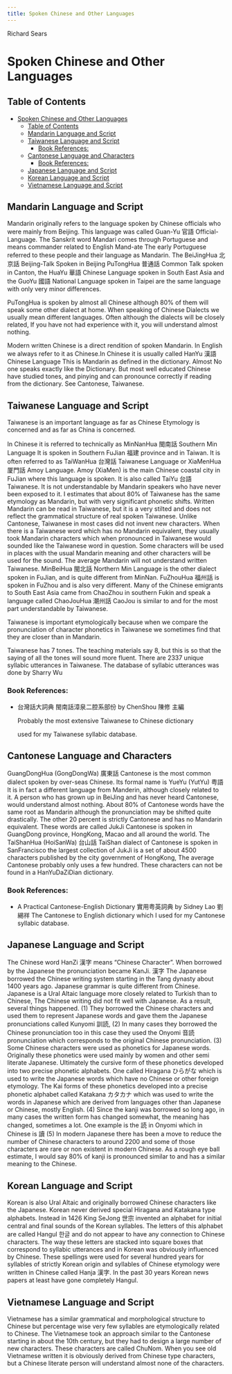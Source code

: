 ```yaml
---
title: Spoken Chinese and Other Languages
---
```


Richard Sears

# Spoken Chinese and Other Languages

## Table of Contents

- [Spoken Chinese and Other Languages](#spoken-chinese-and-other-languages)
  - [Table of Contents](#table-of-contents)
  - [Mandarin Language and Script](#mandarin-language-and-script)
  - [Taiwanese Language and Script](#taiwanese-language-and-script)
    - [Book References:](#book-references)
  - [Cantonese Language and Characters](#cantonese-language-and-characters)
    - [Book References:](#book-references-1)
  - [Japanese Language and Script](#japanese-language-and-script)
  - [Korean Language and Script](#korean-language-and-script)
  - [Vietnamese Language and Script](#vietnamese-language-and-script)

## Mandarin Language and Script

Mandarin originally refers to the language spoken by Chinese officials who were mainly from Beijing. This language was called Guan-Yu 官語 Official-Language. The Sanskrit word Mandari comes through Portuguese and means commander related to English Mand-ate The early Portuguese referred to these people and their language as Mandarin. The BeiJingHua 北京話 Beijing-Talk Spoken in Beijing PuTongHua 普通話 Common Talk spoken in Canton, the HuaYu 華語 Chinese Language spoken in South East Asia and the GuoYu 國語 National Language spoken in Taipei are the same language with only very minor differences.

PuTongHua is spoken by almost all Chinese although 80% of them will speak some other dialect at home. When speaking of Chinese Dialects we usually mean different languages. Often although the dialects will be closely related, If you have not had experience with it, you will understand almost nothing.

Modern written Chinese is a direct rendition of spoken Mandarin. In English we always refer to it as Chinese.In Chinese it is usually called HanYu 漢語 Chinese Language This is Mandarin as defined in the dictionary. Almost No one speaks exactly like the Dictionary. But most well educated Chinese have studied tones, and pinying and can pronounce correctly if reading from the dictionary. See Cantonese, Taiwanese.

## Taiwanese Language and Script

Taiwanese is an important language as far as Chinese Etymology is concerned and as far as China is concerned.

In Chinese it is referred to technically as MinNanHua 閩南話 Southern Min Language It is spoken in Southern FuJian 福建 province and in Taiwan. It is often referred to as TaiWanHua 台灣話 Taiwanese Language or XiaMenHua 厦門話 Amoy Language. Amoy (XiaMen) is the main Chinese coastal city in FuJian where this language is spoken. It is also called TaiYu 台語 Taiwanese. It is not understandable by Mandarin speakers who have never been exposed to it. I estimates that about 80% of Taiwanese has the same etymology as Mandarin, but with very significant phonetic shifts. Written Mandarin can be read in Taiwanese, but it is a very stilted and does not reflect the grammatical structure of real spoken Taiwanese. Unlike Cantonese, Taiwanese in most cases did not invent new characters. When there is a Taiwanese word which has no Mandarin equivalent, they usually took Mandarin characters which when pronounced in Taiwanese would sounded like the Taiwanese word in question. Some characters will be used in places with the usual Mandarin meaning and other characters will be used for the sound. The average Mandarin will not understand written Taiwanese. MinBeiHua 閩北話 Northern Min Language is the other dialect spoken in FuJian, and is quite different from MinNan. FuZhouHua 福州話 is spoken in FuZhou and is also very different. Many of the Chinese emigrants to South East Asia came from ChaoZhou in southern Fukin and speak a language called ChaoJouHua 潮州話 CaoJou is similar to and for the most part understandable by Taiwanese.

Taiwanese is important etymologically because when we compare the pronunciation of character phonetics in Taiwanese we sometimes find that they are closer than in Mandarin.

Taiwanese has 7 tones. The teaching materials say 8, but this is so that the saying of all the tones will sound more fluent. There are 2337 unique syllabic utterances in Taiwanese. The database of syllabic utterances was done by Sharry Wu

### Book References:

- 台灣話大詞典 閩南話漳泉二腔系部份 by ChenShou 陳修 主編

  Probably the most extensive Taiwanese to Chinese dictionary

  used for my Taiwanese syllabic database.

## Cantonese Language and Characters

GuangDongHua (GongDongWa) 廣東話 Cantonese is the most common dialect spoken by over-seas Chinese. Its formal name is YueYu (YutYu) 粤語 It is in fact a different language from Manderin, although closely related to it. A person who has grown up in BeiJing and has never heard Cantonese, would understand almost nothing. About 80% of Cantonese words have the same root as Mandarin although the pronunciation may be shifted quite drastically. The other 20 percent is strictly Cantonese and has no Mandarin equivalent. These words are called JukJi Cantonese is spoken in GuangDong province, HongKong, Macao and all around the world. The TaiShanHua (HoiSanWa) 台山話 TaiShan dialect of Cantonese is spoken in SanFrancisco the largest collection of JukJi is a set of about 4500 characters published by the city government of HongKong, The average Cantonese probably only uses a few hundred. These characters can not be found in a HanYuDaZiDian dictionary.

### Book References:

- A Practical Cantonese-English Dictionary 實用粤英詞典 by Sidney Lao 劉緆祥
  The Cantonese to English dictionary which I used for my Cantonese syllabic database.

## Japanese Language and Script

The Chinese word HanZi 漢字 means “Chinese Character”. When borrowed by the Japanese the pronunciation became KanJi. 漢字 The Japanese borrowed the Chinese writing system starting in the Tang dynasty about 1400 years ago. Japanese grammar is quite different from Chinese. Japanese is a Ural Altaic language more closely related to Turkish than to Chinese, The Chinese writing did not fit well with Japanese. As a result, several things happened. (1) They borrowed the Chinese characters and used them to represent Japanese words and gave them the Japanese pronunciations called Kunyomi 訓読, (2) In many cases they borrowed the Chinese pronunciation too in this case they used the Onyomi 音読 pronunciation which corresponds to the original Chinese pronunciation. (3) Some Chinese characters were used as phonetics for Japanese words. Originally these phonetics were used mainly by women and other semi literate Japanese. Ultimately the cursive form of these phonetics developed into two precise phonetic alphabets. One called Hiragana ひらがな which is used to write the Japanese words which have no Chinese or other foreign etymology. The Kai forms of these phonetics developed into a precise phonetic alphabet called Katakana カタカナ which was used to write the words in Japanese which are derived from languages other than Japanese or Chinese, mostly English. (4) Since the kanji was borrowed so long ago, in many cases the written form has changed somewhat, the meaning has changed, sometimes a lot. One example is the 読 in Onyomi which in Chinese is 讀 (5) In modern Japanese there has been a move to reduce the number of Chinese characters to around 2200 and some of those characters are rare or non existent in modern Chinese. As a rough eye ball estimate, I would say 80% of kanji is pronounced similar to and has a similar meaning to the Chinese.

## Korean Language and Script

Korean is also Ural Altaic and originally borrowed Chinese characters like the Japanese. Korean never derived special Hiragana and Katakana type alphabets. Instead in 1426 King SeJong 世宗 invented an alphabet for initial central and final sounds of the Korean syllables. The letters of this alphabet are called Hangul 한글 and do not appear to have any connection to Chinese characters. The way these letters are stacked into square boxes that correspond to syllabic utterances and in Korean was obviously influenced by Chinese. These spellings were used for several hundred years for syllables of strictly Korean origin and syllables of Chinese etymology were written in Chinese called Hanja 漢字. In the past 30 years Korean news papers at least have gone completely Hangul.

## Vietnamese Language and Script

Vietnamese has a similar grammatical and morphological structure to Chinese but percentage wise very few syllables are etymologically related to Chinese. The Vietnamese took an approach similar to the Cantonese starting in about the 10th century, but they had to design a large number of new characters. These characters are called ChuNom. When you see old Vietnamese written it is obviously derived from Chinese type characters, but a Chinese literate person will understand almost none of the characters.
